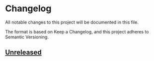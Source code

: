 # Changelog

All notable changes to this project will be documented in this file.

The format is based on Keep a Changelog, and this project adheres to Semantic
Versioning.

## [Unreleased]

[unreleased]: https://github.com/lsrcz/grisette-synth-lib/tree/main
